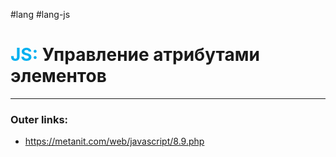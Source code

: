 #lang #lang-js
# <font color="#00b0f0">JS:</font> Управление атрибутами элементов
---
### Outer links:
- https://metanit.com/web/javascript/8.9.php